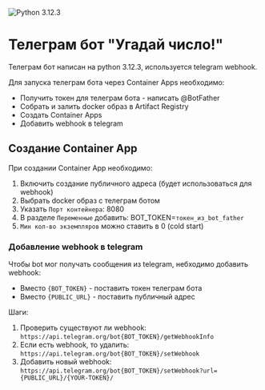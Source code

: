 ![Python 3.12.3](https://img.shields.io/badge/Python-3.12.3-blue)

# Телеграм бот "Угадай число!"
Телеграм бот написан на python 3.12.3, используется telegram webhook.

Для запуска телеграм бота через Container Apps необходимо:
- Получить токен для телеграм бота - написать @BotFather
- Собрать и залить docker образ в Artifact Registry
- Создать Container Apps
- Добавить webhook в telegram  


## Создание Container App
При создании Container App необходимо:
1. Включить создание публичного адреса (будет использоваться для webhook)
2. Выбрать docker образ с телеграм ботом
3. Указать `Порт контейнера`: 8080
4. В разделе `Переменные` добавить: BOT_TOKEN=`токен_из_bot_father` 
5. `Мин кол-во экземпляров` можно ставить в 0 (cold start)

### Добавление webhook в telegram 
Чтобы bot мог получать сообщения из telegram, небходимо добавить webhook:
- Вместо `{BOT_TOKEN}` - поставить токен телеграм бота
- Вместо `{PUBLIC_URL}` - поставить публичный адрес

Шаги:

1. Проверить существуют ли webhook: `https://api.telegram.org/bot{BOT_TOKEN}/getWebhookInfo`
2. Если есть webhook, то удалить: `https://api.telegram.org/bot{BOT_TOKEN}/setWebhook`
3. Добавить новый webhook: `https://api.telegram.org/bot{BOT_TOKEN}/setWebhook?url={PUBLIC_URL}/{YOUR-TOKEN}/`
